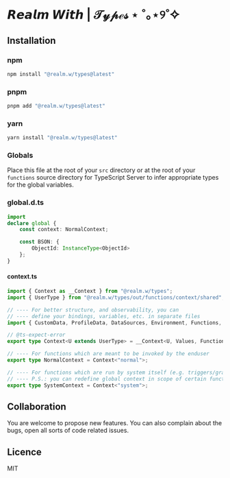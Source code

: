 # 𝙍𝙚𝙖𝙡𝙢 𝙒𝙞𝙩𝙝 | 𝒯𝓎𝓅ℯ𝓈 ⋆ ˚｡⋆୨˚✧

## Installation

### npm

```bash
npm install "@realm.w/types@latest"
```

### pnpm

```bash
pnpm add "@realm.w/types@latest"
```

### yarn

```bash
yarn install "@realm.w/types@latest"
```

### Globals

Place this file at the root of your `src` directory or at the root of your `functions` source directory for TypeScript Server to infer appropriate types for the global variables.

### global.d.ts

```ts
import 
declare global {
    const context: NormalContext;

    const BSON: {
        ObjectId: InstanceType<ObjectId>
    };
}

```

#### context.ts

```ts
import { Context as __Context } from "@realm.w/types";
import { UserType } from "@realm.w/types/out/functions/context/shared";

// ---- For better structure, and observability, you can 
// ---- define your bindings, variables, etc. in separate files
import { CustomData, ProfileData, DataSources, Environment, Functions, Values } from "./types";

// @ts-expect-error
export type Context<U extends UserType> = __Context<U, Values, Functions, DataSources, Environment, CustomData, ProfileData>;

// ---- For functions which are meant to be invoked by the enduser
export type NormalContext = Context<"normal">;

// ---- For functions which are run by system itself (e.g. triggers/graphql resolvers)
// ---- P.S.: you can redefine global context in scope of certain functions to be sure in typings) 
export type SystemContext = Context<"system">;
```

## Collaboration

You are welcome to propose new features. You can also complain about the bugs, open all sorts of code related issues.

## Licence

MIT
